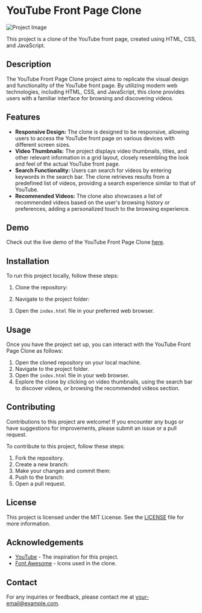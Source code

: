 # YouTube Front Page Clone

![Project Image](./screenshot.png)

This project is a clone of the YouTube front page, created using HTML, CSS, and JavaScript.

## Description

The YouTube Front Page Clone project aims to replicate the visual design and functionality of the YouTube front page. By utilizing modern web technologies, including HTML, CSS, and JavaScript, this clone provides users with a familiar interface for browsing and discovering videos.

## Features

- **Responsive Design:** The clone is designed to be responsive, allowing users to access the YouTube front page on various devices with different screen sizes.
- **Video Thumbnails:** The project displays video thumbnails, titles, and other relevant information in a grid layout, closely resembling the look and feel of the actual YouTube front page.
- **Search Functionality:** Users can search for videos by entering keywords in the search bar. The clone retrieves results from a predefined list of videos, providing a search experience similar to that of YouTube.
- **Recommended Videos:** The clone also showcases a list of recommended videos based on the user's browsing history or preferences, adding a personalized touch to the browsing experience.

## Demo

Check out the live demo of the YouTube Front Page Clone [here](https://your-demo-link.com).

## Installation

To run this project locally, follow these steps:

1. Clone the repository:

2. Navigate to the project folder:

3. Open the `index.html` file in your preferred web browser.

## Usage

Once you have the project set up, you can interact with the YouTube Front Page Clone as follows:

1. Open the cloned repository on your local machine.
2. Navigate to the project folder.
3. Open the `index.html` file in your web browser.
4. Explore the clone by clicking on video thumbnails, using the search bar to discover videos, or browsing the recommended videos section.

## Contributing

Contributions to this project are welcome! If you encounter any bugs or have suggestions for improvements, please submit an issue or a pull request.

To contribute to this project, follow these steps:

1. Fork the repository.
2. Create a new branch:
3. Make your changes and commit them:
4. Push to the branch:
5. Open a pull request.

## License

This project is licensed under the MIT License. See the [LICENSE](LICENSE) file for more information.

## Acknowledgements

- [YouTube](https://www.youtube.com) - The inspiration for this project.
- [Font Awesome](https://fontawesome.com) - Icons used in the clone.

## Contact

For any inquiries or feedback, please contact me at your-email@example.com.
